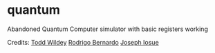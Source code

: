 # quantum
Abandoned Quantum Computer simulator with basic registers working

Credits:
[Todd Wildey](https://github.com/toddwildey/shors-python/blob/master/shors.py)
[Rodrigo Bernardo](https://github.com/rodamber/cps/blob/master/shor.py)
[Joseph Iosue](https://github.com/jtiosue/Quantum-Computer-Simulator-with-Algorithms)
